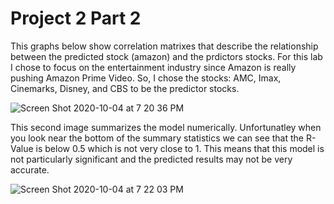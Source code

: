 # Project 2 Part 2

This graphs below show correlation matrixes that describe the relationship between the predicted stock (amazon) and the prdictors stocks. For this lab I chose to focus on the entertainment industry since Amazon is really pushing Amazon Prime Video. So, I chose the stocks: AMC, Imax, Cinemarks, Disney, and CBS to be the predictor stocks. 

![Screen Shot 2020-10-04 at 7 20 36 PM](https://user-images.githubusercontent.com/60228369/95031420-ec4ec600-0683-11eb-9202-e4839961ec5d.png)

This second image summarizes the model numerically. Unfortunatley when you look near the bottom of the summary statistics we can see that the R-Value is below 0.5 which is not very close to 1. This means that this model is not particularly significant and the predicted results may not be very accurate. 

![Screen Shot 2020-10-04 at 7 22 03 PM](https://user-images.githubusercontent.com/60228369/95031525-6b43fe80-0684-11eb-861c-e2cef9d9b879.png)

